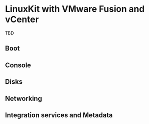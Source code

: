 # LinuxKit with VMware Fusion and vCenter

TBD

## Boot

## Console

## Disks

## Networking

## Integration services and Metadata
